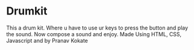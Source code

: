 # Drumkit
This a drum kit. Where u have to use ur keys to press the button and play the sound. Now compose a sound and enjoy.
Made Using HTML, CSS, Javascript and by Pranav Kokate
